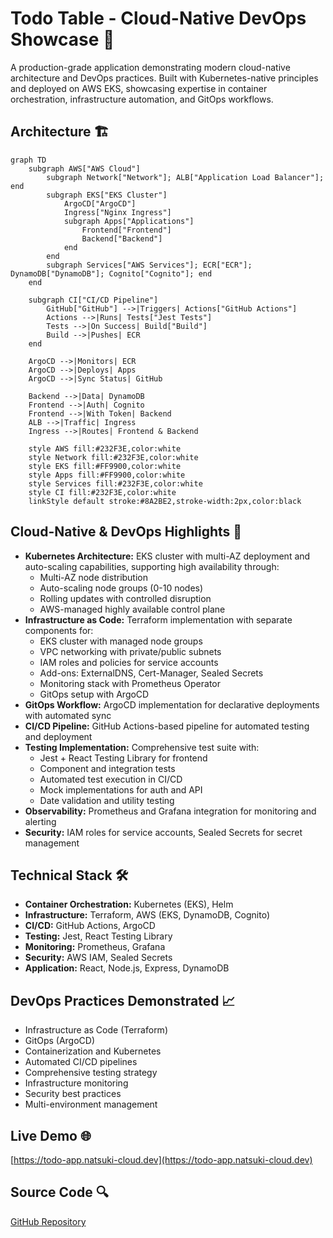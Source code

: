 # Todo Table - Cloud-Native DevOps Showcase 🚀

A production-grade application demonstrating modern cloud-native architecture and DevOps practices. Built with Kubernetes-native principles and deployed on AWS EKS, showcasing expertise in container orchestration, infrastructure automation, and GitOps workflows.

## Architecture 🏗️

```mermaid
graph TD
    subgraph AWS["AWS Cloud"]
        subgraph Network["Network"]; ALB["Application Load Balancer"]; end
        subgraph EKS["EKS Cluster"]
            ArgoCD["ArgoCD"]
            Ingress["Nginx Ingress"]
            subgraph Apps["Applications"]
                Frontend["Frontend"]
                Backend["Backend"]
            end
        end
        subgraph Services["AWS Services"]; ECR["ECR"]; DynamoDB["DynamoDB"]; Cognito["Cognito"]; end
    end

    subgraph CI["CI/CD Pipeline"]
        GitHub["GitHub"] -->|Triggers| Actions["GitHub Actions"]
        Actions -->|Runs| Tests["Jest Tests"]
        Tests -->|On Success| Build["Build"]
        Build -->|Pushes| ECR
    end

    ArgoCD -->|Monitors| ECR
    ArgoCD -->|Deploys| Apps
    ArgoCD -->|Sync Status| GitHub

    Backend -->|Data| DynamoDB
    Frontend -->|Auth| Cognito
    Frontend -->|With Token| Backend
    ALB -->|Traffic| Ingress
    Ingress -->|Routes| Frontend & Backend

    style AWS fill:#232F3E,color:white
    style Network fill:#232F3E,color:white
    style EKS fill:#FF9900,color:white
    style Apps fill:#FF9900,color:white
    style Services fill:#232F3E,color:white
    style CI fill:#232F3E,color:white
    linkStyle default stroke:#8A2BE2,stroke-width:2px,color:black
```

## Cloud-Native & DevOps Highlights 🎯
- **Kubernetes Architecture:** EKS cluster with multi-AZ deployment and auto-scaling capabilities, supporting high availability through:
  - Multi-AZ node distribution
  - Auto-scaling node groups (0-10 nodes)
  - Rolling updates with controlled disruption
  - AWS-managed highly available control plane
- **Infrastructure as Code:** Terraform implementation with separate components for:
  - EKS cluster with managed node groups
  - VPC networking with private/public subnets
  - IAM roles and policies for service accounts
  - Add-ons: ExternalDNS, Cert-Manager, Sealed Secrets
  - Monitoring stack with Prometheus Operator
  - GitOps setup with ArgoCD
- **GitOps Workflow:** ArgoCD implementation for declarative deployments with automated sync
- **CI/CD Pipeline:** GitHub Actions-based pipeline for automated testing and deployment
- **Testing Implementation:** Comprehensive test suite with:
  - Jest + React Testing Library for frontend
  - Component and integration tests
  - Automated test execution in CI/CD
  - Mock implementations for auth and API
  - Date validation and utility testing
- **Observability:** Prometheus and Grafana integration for monitoring and alerting
- **Security:** IAM roles for service accounts, Sealed Secrets for secret management

## Technical Stack 🛠️
- **Container Orchestration:** Kubernetes (EKS), Helm
- **Infrastructure:** Terraform, AWS (EKS, DynamoDB, Cognito)
- **CI/CD:** GitHub Actions, ArgoCD
- **Testing:** Jest, React Testing Library
- **Monitoring:** Prometheus, Grafana
- **Security:** AWS IAM, Sealed Secrets
- **Application:** React, Node.js, Express, DynamoDB

## DevOps Practices Demonstrated 📈
- Infrastructure as Code (Terraform)
- GitOps (ArgoCD)
- Containerization and Kubernetes
- Automated CI/CD pipelines
- Comprehensive testing strategy
- Infrastructure monitoring
- Security best practices
- Multi-environment management

## Live Demo 🌐
[https://todo-app.natsuki-cloud.dev](https://todo-app.natsuki-cloud.dev)

## Source Code 🔍
[GitHub Repository](https://github.com/tsuki-yo/todo-table)


